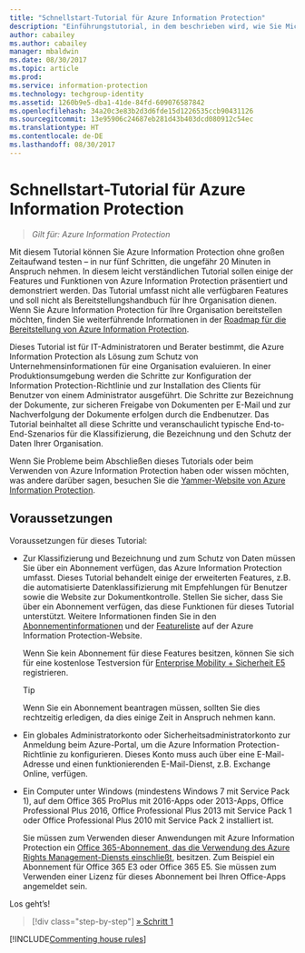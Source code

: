 ```yaml
---
title: "Schnellstart-Tutorial für Azure Information Protection"
description: "Einführungstutorial, in dem beschrieben wird, wie Sie Microsoft Azure Information Protection in ungefähr 20 Minuten für Ihre Organisation testen können."
author: cabailey
ms.author: cabailey
manager: mbaldwin
ms.date: 08/30/2017
ms.topic: article
ms.prod: 
ms.service: information-protection
ms.technology: techgroup-identity
ms.assetid: 1260b9e5-dba1-41de-84fd-609076587842
ms.openlocfilehash: 34a20c3e83b2d3d6fde15d1226535ccb90431126
ms.sourcegitcommit: 13e95906c24687eb281d43b403dcd080912c54ec
ms.translationtype: HT
ms.contentlocale: de-DE
ms.lasthandoff: 08/30/2017
---
```

# <a name="quick-start-tutorial-for-azure-information-protection"></a>Schnellstart-Tutorial für Azure Information Protection 

>*Gilt für: Azure Information Protection*

Mit diesem Tutorial können Sie Azure Information Protection ohne großen Zeitaufwand testen – in nur fünf Schritten, die ungefähr 20 Minuten in Anspruch nehmen. In diesem leicht verständlichen Tutorial sollen einige der Features und Funktionen von Azure Information Protection präsentiert und demonstriert werden. Das Tutorial umfasst nicht alle verfügbaren Features und soll nicht als Bereitstellungshandbuch für Ihre Organisation dienen. Wenn Sie Azure Information Protection für Ihre Organisation bereitstellen möchten, finden Sie weiterführende Informationen in der [Roadmap für die Bereitstellung von Azure Information Protection](../plan-design/deployment-roadmap.md). 

Dieses Tutorial ist für IT-Administratoren und Berater bestimmt, die Azure Information Protection als Lösung zum Schutz von Unternehmensinformationen für eine Organisation evaluieren. In einer Produktionsumgebung werden die Schritte zur Konfiguration der Information Protection-Richtlinie und zur Installation des Clients für Benutzer von einem Administrator ausgeführt. Die Schritte zur Bezeichnung der Dokumente, zur sicheren Freigabe von Dokumenten per E-Mail und zur Nachverfolgung der Dokumente erfolgen durch die Endbenutzer. Das Tutorial beinhaltet all diese Schritte und veranschaulicht typische End-to-End-Szenarios für die Klassifizierung, die Bezeichnung und den Schutz der Daten Ihrer Organisation. 

Wenn Sie Probleme beim Abschließen dieses Tutorials oder beim Verwenden von Azure Information Protection haben oder wissen möchten, was andere darüber sagen, besuchen Sie die [Yammer-Website von Azure Information Protection](https://www.yammer.com/askipteam/#/threads/inGroup?type=in_group&feedId=8652489&view=all).

## <a name="prerequisites"></a>Voraussetzungen 
Voraussetzungen für dieses Tutorial:

- Zur Klassifizierung und Bezeichnung und zum Schutz von Daten müssen Sie über ein Abonnement verfügen, das Azure Information Protection umfasst. Dieses Tutorial behandelt einige der erweiterten Features, z.B. die automatisierte Datenklassifizierung mit Empfehlungen für Benutzer sowie die Website zur Dokumentkontrolle. Stellen Sie sicher, dass Sie über ein Abonnement verfügen, das diese Funktionen für dieses Tutorial unterstützt. Weitere Informationen finden Sie in den [Abonnementinformationen](https://www.microsoft.com/cloud-platform/azure-information-protection-pricing) und der [Featureliste](https://www.microsoft.com/cloud-platform/azure-information-protection-features) auf der Azure Information Protection-Website.
    
    Wenn Sie kein Abonnement für diese Features besitzen, können Sie sich für eine kostenlose Testversion für [Enterprise Mobility + Sicherheit E5](https://portal.office.com/Signup/Signup.aspx?OfferId=87dd2714-d452-48a0-a809-d2f58c4f68b7) registrieren.
    
  > [!TIP] 
  > Wenn Sie ein Abonnement beantragen müssen, sollten Sie dies rechtzeitig erledigen, da dies einige Zeit in Anspruch nehmen kann.

- Ein globales Administratorkonto oder Sicherheitsadministratorkonto zur Anmeldung beim Azure-Portal, um die Azure Information Protection-Richtlinie zu konfigurieren. Dieses Konto muss auch über eine E-Mail-Adresse und einen funktionierenden E-Mail-Dienst, z.B. Exchange Online, verfügen.

- Ein Computer unter Windows (mindestens Windows 7 mit Service Pack 1), auf dem Office 365 ProPlus mit 2016-Apps oder 2013-Apps, Office Professional Plus 2016, Office Professional Plus 2013 mit Service Pack 1 oder Office Professional Plus 2010 mit Service Pack 2 installiert ist. 
    
    Sie müssen zum Verwenden dieser Anwendungen mit Azure Information Protection ein [Office 365-Abonnement, das die Verwendung des Azure Rights Management-Diensts einschließt](http://download.microsoft.com/download/E/C/F/ECF42E71-4EC0-48FF-AA00-577AC14D5B5C/Azure_Information_Protection_licensing_datasheet_EN-US.pdf), besitzen. Zum Beispiel ein Abonnement für Office 365 E3 oder Office 365 E5. Sie müssen zum Verwenden einer Lizenz für dieses Abonnement bei Ihren Office-Apps angemeldet sein.

Los geht’s!

>[!div class="step-by-step"]
[&#187; Schritt 1](infoprotect-tutorial-step1.md)

[!INCLUDE[Commenting house rules](../includes/houserules.md)]

